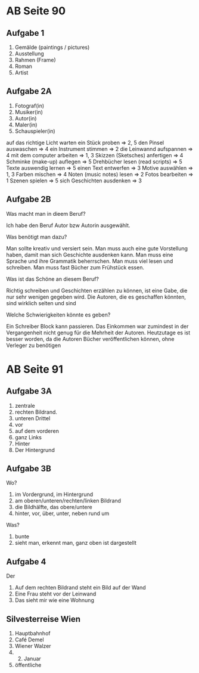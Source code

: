 # AB Seite 90 
## Aufgabe 1

1. Gemälde (paintings / pictures)
2. Ausstellung
3. Rahmen (Frame)
4. Roman
5. Artist

## Aufgabe 2A

1. Fotograf(in)
2. Musiker(in)
3. Autor(in)
4. Maler(in)
5. Schauspieler(in)

auf das richtige Licht warten
ein Stück proben => 2, 5
den Pinsel auswaschen => 4
ein Instrument stimmen => 2
die Leinwannd aufspannen => 4
mit dem computer arbeiten => 1, 3
Skizzen (Sketsches) anfertigen => 4
Schminke (make-up) auflegen => 5
Drehbücher lesen (read scripts) => 5
Texte auswendig lernen => 5
einen Text entwerfen => 3
Motive auswählen => 1, 3
Farben mischen => 4
Noten (music notes) lesen => 2
Fotos bearbeiten => 1
Szenen spielen => 5
sich Geschichten ausdenken => 3

## Aufgabe 2B

Was macht man in dieem Beruf?

Ich habe den Beruf Autor bzw Autorin ausgewählt.

Was benötigt man dazu?

Man sollte kreativ und versiert sein. Man muss auch eine gute Vorstellung haben, damit man sich Geschichte ausdenken kann.
Man muss eine Sprache und ihre Grammatik beherrschen. Man muss viel lesen und schreiben.
Man muss fast Bücher zum Frühstück essen.

Was ist das Schöne an diesem Beruf?

Richtig schreiben und Geschichten erzählen zu können, ist eine Gabe, die nur sehr wenigen gegeben wird.
Die Autoren, die es geschaffen könnten, sind wirklich selten und sind 

Welche Schwierigkeiten könnte es geben?

Ein Schreiber Block kann passieren. Das Einkommen war zumindest in der Vergangenheit nicht genug für die Mehrheit der Autoren.
Heutzutage es ist besser worden, da die Autoren Bücher veröffentlichen können, ohne Verleger zu benötigen

# AB Seite 91

## Aufgabe 3A

1. zentrale
2. rechten Bildrand.
3. unteren Drittel
4. vor
5. auf dem vorderen
6. ganz Links
7. Hinter
8. Der Hintergrund

## Aufgabe 3B

Wo?
1. im Vordergrund, im Hintergrund
2. am oberen/unteren/rechten/linken Bildrand
3. die Bildhälfte, das obere/untere
4. hinter, vor, über, unter, neben rund um

Was?

1. bunte
2. sieht man, erkennt man, ganz oben ist dargestellt

## Aufgabe 4

Der 

1. Auf dem rechten Bildrand steht ein Bild auf der Wand
2. Eine Frau steht vor der Leinwand
3. Das sieht mir wie eine Wohnung 

## Silvesterreise Wien

1. Hauptbahnhof
2. Café Demel
3. Wiener Walzer
4. 2. Januar
5. öffentliche
